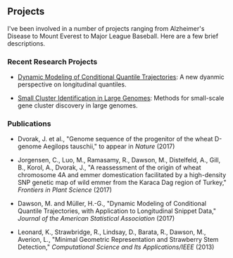 ## Projects

I've been involved in a number of projects ranging from Alzheimer's Disease to Mount Everest to Major League Baseball. Here are a few brief descriptions.

### Recent Research Projects

- [Dynamic Modeling of Conditional Quantile Trajectories](https://github.com/mwdawson/Conditional-Quantile-Trajectories): A new dyanmic perspective on longitudinal quantiles.
 
- [Small Cluster Identification in Large Genomes](https://github.com/mwdawson/Gene-Clustering): Methods for small-scale gene cluster discovery in large genomes.

### Publications

- Dvorak, J. et al., "Genome sequence of the progenitor of the wheat D-genome Aegilops tauschii," to appear in _Nature_ (2017)

- Jorgensen, C., Luo, M., Ramasamy, R., Dawson, M., Distelfeld, A., Gill, B., Korol, A., Dvorak, J., "A reassessment of the origin of wheat chromosome 4A and emmer domestication facilitated by a high-density SNP genetic map of wild emmer from the Karaca Dag region of Turkey," _Frontiers in Plant Science_ (2017)

- Dawson, M. and M&uuml;ller, H.-G., "Dynamic Modeling of Conditional Quantile Trajectories, with Application to  Longitudinal Snippet Data," _Journal of the American Statistical Association_ (2017)

- Leonard, K., Strawbridge, R., Lindsay, D., Barata, R., Dawson, M., Averion, L., "Minimal Geometric Representation and Strawberry Stem Detection," _Computational Science and Its Applications/IEEE_  (2013)

